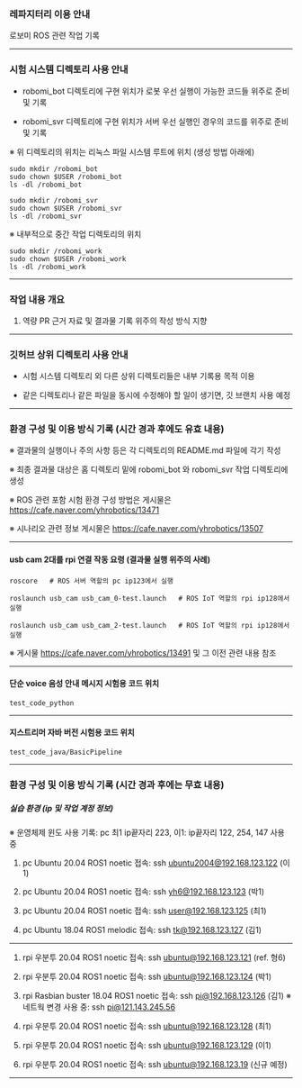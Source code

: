 ### 레파지터리 이용 안내

로보미 ROS 관련 작업 기록

---

### 시험 시스템 디렉토리 사용 안내

* robomi_bot 디렉토리에 구현 위치가 로봇 우선 실행이 가능한 코드들 위주로 준비 및 기록

* robomi_svr 디렉토리에 구현 위치가 서버 우선 실행인 경우의 코드를 위주로 준비 및 기록

※ 위 디렉토리의 위치는 리눅스 파일 시스템 루트에 위치 (생성 방법 아래에)

```
sudo mkdir /robomi_bot
sudo chown $USER /robomi_bot
ls -dl /robomi_bot
```
```
sudo mkdir /robomi_svr
sudo chown $USER /robomi_svr
ls -dl /robomi_svr
```
※ 내부적으로 중간 작업 디렉토리의 위치
```
sudo mkdir /robomi_work
sudo chown $USER /robomi_work
ls -dl /robomi_work
```

---

### 작업 내용 개요

1. 역량 PR 근거 자료 및 결과물 기록 위주의 작성 방식 지향

---

### 깃허브 상위 디렉토리 사용 안내

* 시험 시스템 디렉토리 외 다른 상위 디렉토리들은 내부 기록용 목적 이용

* 같은 디렉토리나 같은 파일을 동시에 수정해야 할 일이 생기면, 깃 브랜치 사용 예정

---

### 환경 구성 및 이용 방식 기록 (시간 경과 후에도 유효 내용)

※  결과물의 실행이나 주의 사항 등은 각 디렉토리의 README.md 파일에 각기 작성

※  최종 결과물 대상은 홈 디렉토리 밑에 robomi_bot 와 robomi_svr 작업 디렉토리에 생성

※  ROS 관련 포함 시험 환경 구성 방법은 게시물은 https://cafe.naver.com/yhrobotics/13471

※  시나리오 관련 정보 게시물은 https://cafe.naver.com/yhrobotics/13507

---

#### usb cam 2대를 rpi 연결 작동 요령 (결과물 실행 위주의 사례)

```
roscore   # ROS 서버 역할의 pc ip123에서 실행
```

```
roslaunch usb_cam usb_cam_0-test.launch   # ROS IoT 역할의 rpi ip128에서 실행
```

```
roslaunch usb_cam usb_cam_2-test.launch   # ROS IoT 역할의 rpi ip128에서 실행
```

※ 게시물 https://cafe.naver.com/yhrobotics/13491 및 그 이전 관련 내용 참조

---

#### 단순 voice 음성 안내 메시지 시험용 코드 위치

```
test_code_python
```

---

#### 지스트리머 자바 버전 시험용 코드 위치

```
test_code_java/BasicPipeline
```

---

### 환경 구성 및 이용 방식 기록 (시간 경과 후에는 무효 내용)


##### 실습 환경 (ip 및 작업 계정 정보)

※ 운영체제 윈도 사용 기록: pc 최1 ip끝자리 223, 이1: ip끝자리 122, 254, 147 사용 중

1. pc Ubuntu 20.04 ROS1 noetic 접속: ssh ubuntu2004@192.168.123.122 (이1)

1. pc Ubuntu 20.04 ROS1 noetic 접속: ssh yh6@192.168.123.123 (박1)

1. pc Ubuntu 20.04 ROS1 noetic 접속: ssh user@192.168.123.125 (최1)

1. pc Ubuntu 18.04 ROS1 melodic 접속: ssh tk@192.168.123.127 (김1)

---

1. rpi 우분투 20.04 ROS1 noetic 접속: ssh ubuntu@192.168.123.121 (ref. 형6)

1. rpi 우분투 20.04 ROS1 noetic 접속: ssh ubuntu@192.168.123.124 (박1)

1. rpi Rasbian buster 18.04 ROS1 noetic 접속: ssh pi@192.168.123.126 (김1)
   ※ 네트웍 변경 사용 중: ssh pi@121.143.245.56

1. rpi 우분투 20.04 ROS1 noetic 접속: ssh ubuntu@192.168.123.128 (최1)

1. rpi 우분투 20.04 ROS1 noetic 접속: ssh ubuntu@192.168.123.129 (이1)

1. rpi 우분투 20.04 ROS1 noetic 접속: ssh ubuntu@192.168.123.19 (신규 예정)

---
